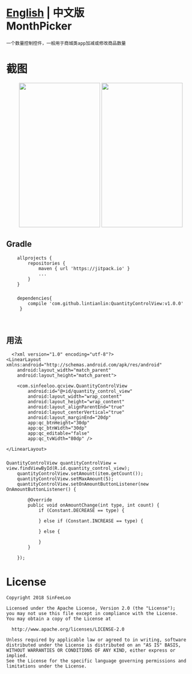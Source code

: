 [English](https://github.com/lintianlin/MonthPicker) | **中文版** </br>
MonthPicker
==========
    一个数量控制控件，一般用于商城类app加减或修改商品数量

  
截图
===========

 
<div align=center><img width="216" height="384" src="https://github.com/lintianlin/MonthPicker/blob/master/Gif/quantityControlView.gif"/>
<img width="216" height="384" src="https://github.com/lintianlin/MonthPicker/blob/master/Gif/quantityControlView2.gif"/>
</div>


## Gradle 
		allprojects {
    		repositories {
        		maven { url 'https://jitpack.io' }
				...
    		}
		}
###
		dependencies{
			compile 'com.github.lintianlin:QuantityControlView:v1.0.0'
		 }
 
      
## 用法
      <?xml version="1.0" encoding="utf-8"?>
	<LinearLayout xmlns:android="http://schemas.android.com/apk/res/android"
    	android:layout_width="match_parent"
    	android:layout_height="match_parent">

    	<com.sinfeeloo.qcview.QuantityControlView
	        android:id="@+id/quantity_control_view"
	        android:layout_width="wrap_content"
	        android:layout_height="wrap_content"
	        android:layout_alignParentEnd="true"
	        android:layout_centerVertical="true"
	        android:layout_marginEnd="20dp"
	        app:qc_btnHeight="30dp"
	        app:qc_btnWidth="30dp"
	        app:qc_editable="false"
	        app:qc_tvWidth="80dp" />

	</LinearLayout>

###
	QuantityControlView quantityControlView = view.findViewById(R.id.quantity_control_view);
		quantityControlView.setAmount(item.getCount());
        quantityControlView.setMaxAmount(5);
        quantityControlView.setOnAmountButtonListener(new OnAmountButtonListener() {

            @Override
            public void onAmountChange(int type, int count) {
                if (Constant.DECREASE == type) {

                } else if (Constant.INCREASE == type) {

                } else {

                }
            }

        });
  
    

 
 # License
    Copyright 2018 SinFeeLoo

    Licensed under the Apache License, Version 2.0 (the "License");
    you may not use this file except in compliance with the License.
    You may obtain a copy of the License at

      http://www.apache.org/licenses/LICENSE-2.0

    Unless required by applicable law or agreed to in writing, software
    distributed under the License is distributed on an "AS IS" BASIS,
    WITHOUT WARRANTIES OR CONDITIONS OF ANY KIND, either express or implied.
    See the License for the specific language governing permissions and
    limitations under the License.

